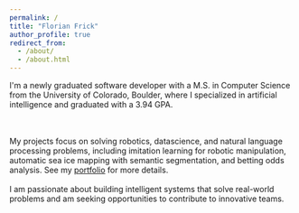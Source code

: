 ```yaml
---
permalink: /
title: "Florian Frick"
author_profile: true
redirect_from: 
  - /about/
  - /about.html
---
```



I'm a newly graduated software developer with a M.S. in Computer Science from the University of Colorado, Boulder, where I specialized in artificial intelligence and graduated with a 3.94 GPA.
<!-- Before then, I graduated with a B.S. in Computer Science  -->
<br><br>
My projects focus on solving robotics, datascience, and natural language processing problems, including imitation learning for robotic manipulation, automatic sea ice mapping with semantic segmentation, and betting odds analysis.
See my <a href="https://florianfrick.github.io/portfolio/">portfolio</a> for more details.
<br><br>
I am passionate about building intelligent systems that solve real-world problems and am seeking opportunities to contribute to innovative teams.